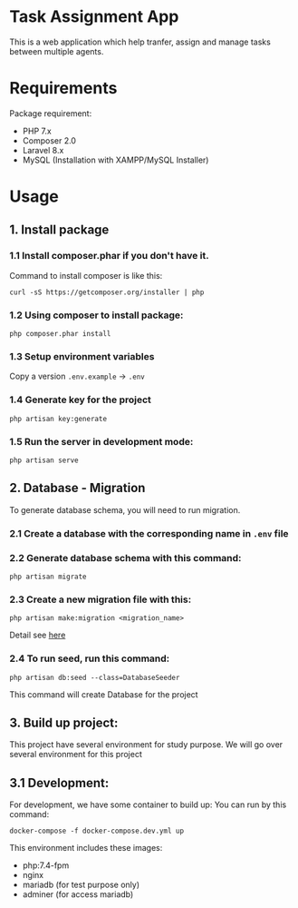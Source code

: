 # Task Assignment App

This is a web application which help tranfer, assign and manage tasks between multiple agents.

# Requirements

Package requirement:

-   PHP 7.x
-   Composer 2.0
-   Laravel 8.x
-   MySQL (Installation with XAMPP/MySQL Installer)

# Usage

## 1. Install package

### 1.1 Install composer.phar if you don't have it.

Command to install composer is like this:

```
curl -sS https://getcomposer.org/installer | php
```

### 1.2 Using composer to install package:

```
php composer.phar install
```

### 1.3 Setup environment variables

Copy a version `.env.example` -> `.env`

### 1.4 Generate key for the project

```
php artisan key:generate
```

### 1.5 Run the server in development mode:

```
php artisan serve
```

## 2. Database - Migration

To generate database schema, you will need to run migration.

### 2.1 Create a database with the corresponding name in `.env` file

### 2.2 Generate database schema with this command:

```
php artisan migrate
```

### 2.3 Create a new migration file with this:

```
php artisan make:migration <migration_name>
```

Detail see [here](https://laravel.com/docs/8.x/migrations)

### 2.4 To run seed, run this command:

```
php artisan db:seed --class=DatabaseSeeder
```

This command will create Database for the project

## 3. Build up project:

This project have several environment for study purpose. We will go over several environment for this project

## 3.1 Development:

For development, we have some container to build up:
You can run by this command:

```
docker-compose -f docker-compose.dev.yml up
```

This environment includes these images:

-   php:7.4-fpm
-   nginx
-   mariadb (for test purpose only)
-   adminer (for access mariadb)
